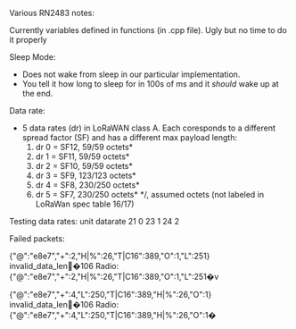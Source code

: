 Various RN2483 notes:

Currently variables defined in functions (in .cpp file). Ugly but no time to do it properly

Sleep Mode:
  - Does not wake from sleep in our particular implementation.
  - You tell it how long to sleep for in 100s of ms and it *should* wake up at the end.

Data rate:
  - 5 data rates (dr) in LoRaWAN class A. Each coresponds to a different spread factor (SF) and has a different max payload length:
    1) dr 0 = SF12, 59/59   octets*
    2) dr 1 = SF11, 59/59   octets*
    3) dr 2 = SF10, 59/59   octets*
    4) dr 3 =  SF9, 123/123 octets*
    5) dr 4 =  SF8, 230/250 octets*
    6) dr 5 =  SF7, 230/250 octets*
*<repeater compatible>/<not repeater compatible>, assumed octets (not labeled in LoRaWan spec table 16/17)


Testing data rates:
unit    datarate
21      0
23      1
24      2

Failed packets:

{"@":"e8e7","+":2,"H|%":26,"T|C16":389,"O":1,"L":251}
invalid_data_len�106
Radio: {"@":"e8e7","+":2,"H|%":26,"T|C16":389,"O":1,"L":251�v


{"@":"e8e7","+":4,"L":250,"T|C16":389,"H|%":26,"O":1}
invalid_data_len�106
Radio: {"@":"e8e7","+":4,"L":250,"T|C16":389,"H|%":26,"O":1�

